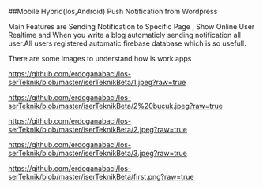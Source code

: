 ##Mobile Hybrid(Ios,Android) Push Notification from Wordpress 

Main Features are Sending Notification to Specific Page , Show Online User Realtime and
When you write a blog automaticly sending notification all user.All users registered automatic firebase database which is so usefull.

There are some images to understand how is work apps

https://github.com/erdoganabaci/Ios-serTeknik/blob/master/iserTeknikBeta/1.jpeg?raw=true

https://github.com/erdoganabaci/Ios-serTeknik/blob/master/iserTeknikBeta/2%20bucuk.jpeg?raw=true

https://github.com/erdoganabaci/Ios-serTeknik/blob/master/iserTeknikBeta/2.jpeg?raw=true

https://github.com/erdoganabaci/Ios-serTeknik/blob/master/iserTeknikBeta/3.jpeg?raw=true

https://github.com/erdoganabaci/Ios-serTeknik/blob/master/iserTeknikBeta/first.png?raw=true
